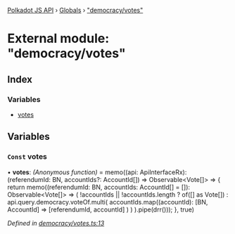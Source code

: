 [Polkadot JS API](../README.md) › [Globals](../globals.md) › ["democracy/votes"](_democracy_votes_.md)

# External module: "democracy/votes"

## Index

### Variables

* [votes](_democracy_votes_.md#const-votes)

## Variables

### `Const` votes

• **votes**: *(Anonymous function)* =  memo((api: ApiInterfaceRx): (referendumId: BN, accountIds?: AccountId[]) => Observable<Vote[]> => {
  return memo((referendumId: BN, accountIds: AccountId[] = []): Observable<Vote[]> =>
    (
      !accountIds || !accountIds.length
        ? of([] as Vote[])
        : api.query.democracy.voteOf.multi<Vote>(
          accountIds.map((accountId): [BN, AccountId] =>
            [referendumId, accountId]
          )
        )
    ).pipe(drr()));
}, true)

*Defined in [democracy/votes.ts:13](https://github.com/polkadot-js/api/blob/287ceb2ded/packages/api-derive/src/democracy/votes.ts#L13)*
